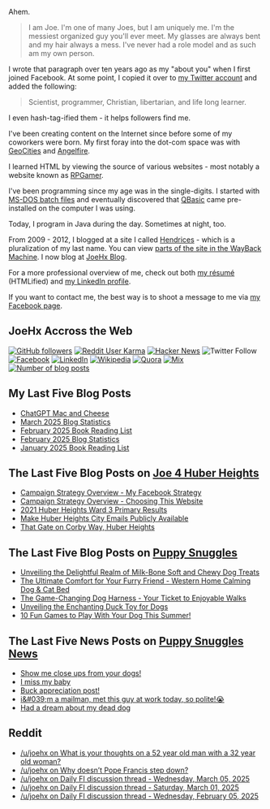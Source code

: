 Ahem.

> I am Joe. I'm one of many Joes, but I am uniquely me. I'm the messiest organized guy you'll ever meet. My glasses are always bent and my hair always a mess. I've never had a role model and as such am my own person.

I wrote that paragraph over ten years ago as my "about you" when I first joined Facebook. At some point, I copied it over to [my Twitter account](https://twitter.com/JoeHxBlog) and added the following:

> Scientist, programmer, Christian, libertarian, and life long learner.

I even hash-tag-ified them - it helps followers find me.

I've been creating content on the Internet since before some of my coworkers were born. My first foray into the dot-com space was with [GeoCities](https://en.wikipedia.org/wiki/Yahoo!_GeoCities) and [Angelfire](https://en.wikipedia.org/wiki/Angelfire).

I learned HTML by viewing the source of various websites - most notably a website known as [RPGamer](https://rpgamer.com/).

I've been programming since my age was in the single-digits. I started with [MS-DOS batch files](https://en.wikipedia.org/wiki/Batch_file) and eventually discovered that [QBasic](https://en.wikipedia.org/wiki/QBasic) came pre-installed on the computer I was using.

Today, I program in Java during the day. Sometimes at night, too.

From 2009 - 2012, I blogged at a site I called [Hendrices](https://www.facebook.com/Hendricescom/) - which is a pluralization of my last name. You can view [parts of the site in the WayBack Machine](https://web.archive.org/web/20090731115109/http://www.hendrices.com/). I now blog at [JoeHx Blog](https://www.joehxblog.com/).

For a more professional overview of me, check out both [my r&eacute;sum&eacute;](https://www.joehxblog.com/resume/) (HTMLified) and [my LinkedIn profile](https://www.linkedin.com/in/joehx/).

If you want to contact me, the best way is to shoot a message to me via [my Facebook page](https://www.facebook.com/JoeHxBlog/).

## JoeHx Accross the Web

[![GitHub followers](https://img.shields.io/github/followers/hendrixjoseph?label=GitHub&style=for-the-badge&logo=github)](https://github.com/hendrixjoseph)
[![Reddit User Karma](https://img.shields.io/reddit/user-karma/combined/joehx?label=Reddit&style=for-the-badge&logo=reddit)](https://www.reddit.com/user/joehx/)
[![Hacker News](https://img.shields.io/badge/dynamic/json?label=hacker+news&query=%24.karma&url=https%3A%2F%2Fhacker-news.firebaseio.com%2Fv0%2Fuser%2Fjoehx2.json&color=ff6600&style=for-the-badge&logo=y-combinator)](https://news.ycombinator.com/user?id=joehx2)
![Twitter Follow](https://img.shields.io/twitter/follow/JoeHxBlog?label=Twitter&style=for-the-badge&logo=twitter&color=1da1f2)
[![Facebook](https://img.shields.io/static/v1?label=FACEBOOK&message=137%20LIKES&color=3b5998&style=for-the-badge&logo=facebook)](https://www.facebook.com/JoeHxBlog)
[![LinkedIn](https://img.shields.io/static/v1?label=linkedin&message=193%20connections&color=2867b2&style=for-the-badge&logo=linkedin)](https://www.linkedin.com/in/joehx)
[![Wikipedia](https://img.shields.io/badge/dynamic/xml?label=wikipedia&query=%2F%2F%2A%5B%40id%3D%22general-stats%22%5D%2Fdiv%2Fdiv%2Fdiv%5B1%5D%2Ftable%2Ftbody%2Ftr%5B11%5D%2Ftd%5B2%5D%2Fstrong&suffix=%20edits&url=https%3A%2F%2Fxtools.wmflabs.org%2Fec%2Fen.wikipedia.org%2FHendrixjoseph&style=for-the-badge&logo=wikipedia&color=9f9f9f)](https://en.wikipedia.org/wiki/User:Hendrixjoseph)
[![Quora](https://img.shields.io/static/v1?label=quora&message=110%20followers&color=b92b27&style=for-the-badge&logo=quora&logoColor=b92b27)](https://www.quora.com/profile/Joseph-Hendrix)
[![Mix](https://img.shields.io/static/v1?label=mix&message=14k%20followers&color=ff8126&style=for-the-badge&logo=mix&logoColor=ff8126)](https://mix.com/joehx)
[![Number of blog posts](https://img.shields.io/endpoint?style=for-the-badge&url=https%3A%2F%2Fwww.joehxblog.com%2Fdata%2Fnumposts.json)](https://www.joehxblog.com/)

## My Last Five Blog Posts

<!-- JOEHXBLOG:START -->
- [ChatGPT Mac and Cheese](https://www.joehxblog.com/chatgpt-mac-and-cheese/)
- [March 2025 Blog Statistics](https://www.joehxblog.com/march-2025-blog-statistics/)
- [February 2025 Book Reading List](https://www.joehxblog.com/february-2025-book-reading-list/)
- [February 2025 Blog Statistics](https://www.joehxblog.com/february-2025-blog-statistics/)
- [January 2025 Book Reading List](https://www.joehxblog.com/january-2025-book-reading-list/)
<!-- JOEHXBLOG:END -->

## The Last Five Blog Posts on [Joe 4 Huber Heights](https://www.joe4huberheights.com/)

<!-- JOE4HUBERHEIGHTS:START -->
- [Campaign Strategy Overview - My Facebook Strategy](https://www.joe4huberheights.com/my-facebook-strategy/)
- [Campaign Strategy Overview - Choosing This Website](https://www.joe4huberheights.com/choosing-this-website/)
- [2021 Huber Heights Ward 3 Primary Results](https://www.joe4huberheights.com/2021-huber-heights-primary-results/)
- [Make Huber Heights City Emails Publicly Available](https://www.joe4huberheights.com/make-huber-heights-city-emails-publicly-available/)
- [That Gate on Corby Way, Huber Heights](https://www.joe4huberheights.com/that-gate-on-corby-way/)
<!-- JOE4HUBERHEIGHTS:END -->

## The Last Five Blog Posts on [Puppy Snuggles](https://www.puppy-snuggles.com/)

<!-- PUPPY-SNUGGLES:START -->
- [Unveiling the Delightful Realm of Milk-Bone Soft and Chewy Dog Treats](https://www.puppy-snuggles.com/blog/unveiling-the-delightful-realm-of-milk-bone-soft-and-chewy-dog-treats/)
- [The Ultimate Comfort for Your Furry Friend - Western Home Calming Dog &amp; Cat Bed](https://www.puppy-snuggles.com/blog/the-ultimate-comfort-for-your-furry-friend-western-home-calming-dog-and-cat-bed/)
- [The Game-Changing Dog Harness - Your Ticket to Enjoyable Walks](https://www.puppy-snuggles.com/blog/the-game-changing-dog-harness-your-ticket-to-enjoyable-walks/)
- [Unveiling the Enchanting Duck Toy for Dogs](https://www.puppy-snuggles.com/blog/unveiling-the-enchanting-duck-toy-for-dogs/)
- [10 Fun Games to Play With Your Dog This Summer!](https://www.puppy-snuggles.com/blog/10-fun-games-to-play-with-your-dog-this-summer/)
<!-- PUPPY-SNUGGLES:END -->

## The Last Five News Posts on [Puppy Snuggles News](https://news.puppy-snuggles.com/)

<!-- PUPPY-SNUGGLES-NEWS:START -->
- [Show me close ups from your dogs!](https://news.puppy-snuggles.com/79711482/show-me-close-ups-from-your-dogs)
- [I miss my baby](https://news.puppy-snuggles.com/76417591/i-miss-my-baby)
- [Buck appreciation post!](https://news.puppy-snuggles.com/74167442/buck-appreciation-post)
- [i&amp;#039;m a mailman, met this guy at work today, so polite!😭](https://news.puppy-snuggles.com/74167436/im-a-mailman-met-this-guy-at-work-today-so-polite)
- [Had a dream about my dead dog](https://news.puppy-snuggles.com/74167443/had-a-dream-about-my-dead-dog)
<!-- PUPPY-SNUGGLES-NEWS:END -->

## Reddit

<!-- REDDIT:START -->
- [/u/joehx on What is your thoughts on a 52 year old man with a 32 year old woman?](https://www.reddit.com/r/AskMen/comments/1jk06mj/what_is_your_thoughts_on_a_52_year_old_man_with_a/mjrs5jw/)
- [/u/joehx on Why doesn’t Pope Francis step down?](https://www.reddit.com/r/Catholicism/comments/1jezf6m/why_doesnt_pope_francis_step_down/mimza2t/)
- [/u/joehx on Daily FI discussion thread - Wednesday, March 05, 2025](https://www.reddit.com/r/financialindependence/comments/1j3zrbf/daily_fi_discussion_thread_wednesday_march_05_2025/mg5k94t/)
- [/u/joehx on Daily FI discussion thread - Saturday, March 01, 2025](https://www.reddit.com/r/financialindependence/comments/1j0w8lh/daily_fi_discussion_thread_saturday_march_01_2025/mfgunf2/)
- [/u/joehx on Daily FI discussion thread - Wednesday, February 05, 2025](https://www.reddit.com/r/financialindependence/comments/1ii6rol/daily_fi_discussion_thread_wednesday_february_05/mb3shcz/)
<!-- REDDIT:END -->
